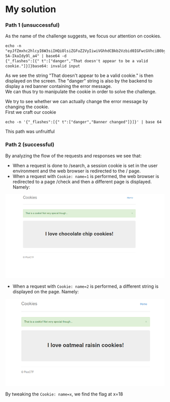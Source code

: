 # My solution


### Path 1 (unsuccessful)

As the name of the challenge suggests, we focus our attention on cookies.  


```
echo -n "eyJfZmxhc2hlcyI6W3siIHQiOlsiZGFuZ2VyIiwiVGhhdCBkb2Vzbid0IGFwcGVhciB0byBiZSBhIHZhbGlkIGNvb2tpZS4iXX1dfQ.YFcG0g.P78in9OeYQfj-5A-IkaIdy9l_a4" | base64 -d
{"_flashes":[{" t":["danger","That doesn't appear to be a valid cookie."]}]}base64: invalid input
```

As we see the string "That doesn't appear to be a valid cookie." is then displayed on the screen. The "danger" string is also by the backend to display a red banner containing the error message.  
We can thus try to manipulate the cookie in order to solve the challenge.  

We try to see whether we can actually change the error message by changing the cookie.   
First we craft our cookie

```
echo -n '{"_flashes":[{" t":["danger","Banner changed"]}]}' | base 64
```

This path was unfruitful

### Path 2 (successful)

By analyzing the flow of the requests and responses we see that:   
- When a request is done to /search, a session cookie is set in the user environment and the web browser is redirected to the / page.
- When a request with `Cookie: name=1` is performed, the web browser is redirected to a page /check and then a different page is displayed. Namely:

![picture 1](chocolate_cookie.png)


- When a request with `Cookie: name=2` is performed, a different string is displayed on the page. Namely:

![picture 2](oatmeal_cookie.png)


By tweaking the `Cookie: name=x`, we find the flag at x=18



